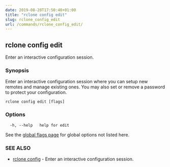 ```yaml
---
date: 2019-08-28T17:50:40+01:00
title: "rclone config edit"
slug: rclone_config_edit
url: /commands/rclone_config_edit/
---
```

## rclone config edit

Enter an interactive configuration session.

### Synopsis

Enter an interactive configuration session where you can setup new
remotes and manage existing ones. You may also set or remove a
password to protect your configuration.


```
rclone config edit [flags]
```

### Options

```
  -h, --help   help for edit
```

See the [global flags page](/flags/) for global options not listed here.

### SEE ALSO

* [rclone config](/commands/rclone_config/)	 - Enter an interactive configuration session.

